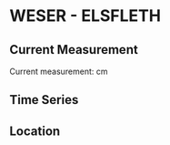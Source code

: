 # WESER - ELSFLETH

## Current Measurement

Current measurement: <Value topic="rivers/pegel-online/WESER/ELSFLETH/measurementValue"/> cm

## Time Series

<TimeSeries topic="rivers/pegel-online/WESER/ELSFLETH/measurementValue" period="week" />

## Location

<WorldMap>
  <Marker lat="53.26394606206959" lon="8.481417298527578" labelTopic="rivers/pegel-online/WESER/ELSFLETH/measurementValue" />
</WorldMap>
